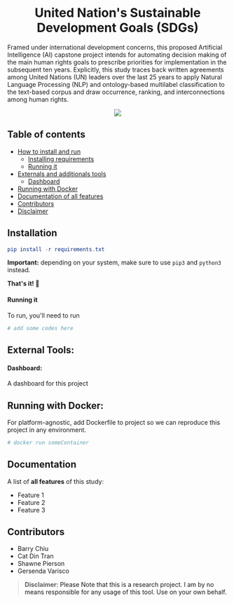 <p align="center">
  <h1 align="center">United Nation's Sustainable Development Goals (SDGs)</h1>
  <p>Framed under international development concerns, this proposed Artificial Intelligence (AI) capstone project intends   for   automating   decision   making   of   the   main   human   rights   goals   to prescribe   priorities   for implementation in the subsequent ten years. Explicitly, this study traces back written agreements among United Nations  (UN)  leaders  over  the  last  25  years  to  apply  Natural  Language  Processing  (NLP)  and  ontology-based multilabel  classification  to  the  text-based  corpus  and  draw  occurrence,  ranking,  and  interconnections  among human rights.<p>
  <p align="center">
    <a href="https://www.python.org/">
    	<img src="https://img.shields.io/badge/built%20with-Python3-red.svg" />
    </a>
  </p>
</p>

## Table of contents
- [How to install and run](#installation)
  * [Installing requirements](#installation)
  * [Running it](#running-it)
- [Externals and additionals tools](#external-tools)
  * [Dashboard](#dashboard)
- [Running with Docker](#running-with-docker)
- [Documentation of all features](#documentation)
- [Contributors](#contributors)
- [Disclaimer](#disclaimer)

## **Installation**
```elm
pip install -r requirements.txt
```
__Important:__ depending on your system, make sure to use `pip3` and `python3` instead.

**That's it! 🚀**   

#### Running it

To run, you'll need to run

```python
# add some codes here
```

## External Tools:
#### Dashboard:
A dashboard for this project

## Running with Docker:
For platform-agnostic, add Dockerfile to project so we can reproduce this project in any environment.
```bash
# docker run someContainer
```

## Documentation
A list of **all features** of this study:
* Feature 1
* Feature 2
* Feature 3


## Contributors
* Barry Chiu
* Cat Din Tran
* Shawne Pierson
* Gersenda Varisco

> **Disclaimer**<a name="disclaimer" />: Please Note that this is a research project. I am by no means responsible for any usage of this tool. Use on your own behalf. 
